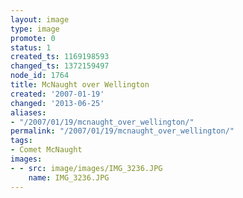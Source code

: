 ```yaml
---
layout: image
type: image
promote: 0
status: 1
created_ts: 1169198593
changed_ts: 1372159497
node_id: 1764
title: McNaught over Wellington
created: '2007-01-19'
changed: '2013-06-25'
aliases:
- "/2007/01/19/mcnaught_over_wellington/"
permalink: "/2007/01/19/mcnaught_over_wellington/"
tags:
- Comet McNaught
images:
- - src: image/images/IMG_3236.JPG
    name: IMG_3236.JPG
---
```


